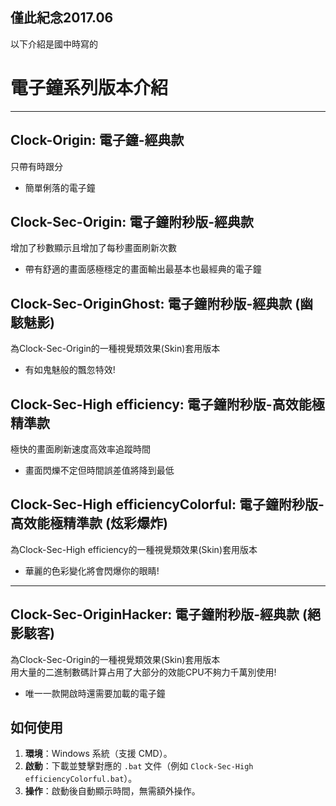 ## 僅此紀念2017.06
以下介紹是國中時寫的
# 電子鐘系列版本介紹

---

## **Clock-Origin: 電子鐘-經典款**  
只帶有時跟分  
- 簡單俐落的電子鐘  

## **Clock-Sec-Origin: 電子鐘附秒版-經典款**  
增加了秒數顯示且增加了每秒畫面刷新次數  
- 帶有舒適的畫面感極穩定的畫面輸出最基本也最經典的電子鐘  

## **Clock-Sec-OriginGhost: 電子鐘附秒版-經典款 (幽駭魅影)**  
為Clock-Sec-Origin的一種視覺類效果(Skin)套用版本  
- 有如鬼魅般的飄忽特效!  

## **Clock-Sec-High efficiency: 電子鐘附秒版-高效能極精準款**  
極快的畫面刷新速度高效率追蹤時間  
- 畫面閃爍不定但時間誤差值將降到最低  

## **Clock-Sec-High efficiencyColorful: 電子鐘附秒版-高效能極精準款 (炫彩爆炸)**  
為Clock-Sec-High efficiency的一種視覺類效果(Skin)套用版本  
- 華麗的色彩變化將會閃爆你的眼睛!  

---

## **Clock-Sec-OriginHacker: 電子鐘附秒版-經典款 (絕影駭客)**  
為Clock-Sec-Origin的一種視覺類效果(Skin)套用版本  
用大量的二進制數碼計算占用了大部分的效能CPU不夠力千萬別使用!  
- 唯一一款開啟時還需要加載的電子鐘  

## 如何使用

1. **環境**：Windows 系統（支援 CMD）。  
2. **啟動**：下載並雙擊對應的 `.bat` 文件（例如 `Clock-Sec-High efficiencyColorful.bat`）。  
3. **操作**：啟動後自動顯示時間，無需額外操作。  


